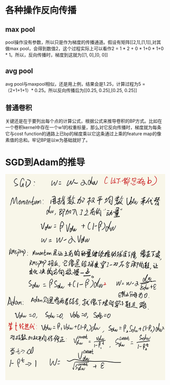 # 各种操作反向传播
## max pool
pool操作没有参数，所以只是作为梯度的传播通道。假设有矩阵[[2,1],[1,1]],对其做max pool，会得到数值2，这个过程实际上可以看作2 = 1 * 2 + 0 * 1+0 * 1+0 * 1。所以，反向传播时，梯度到这就为[[1, 0],[0, 0]]
## avg pool
avg pool与maxpool相似，还是用上例，结果会是1.25，计算过程为5 = （2+1+1+1）* 0.25。所以反向传播后为[[0.25, 0.25],[0.25, 0.25]]
## 普通卷积
关键还是在于要列出每个点的计算公式，根据公式来推导卷积的BP方式。比如在一个卷积kernel中存在一个w1的权重标量，那么对它反向传播时，梯度就为每条它与cost function的通路上已bp的梯度乘以它这条通过上乘的feature map的像素值的总和。牢记BP是以w为基础就好了。

# SGD到Adam的推导

![](https://github.com/Deep-Learning-Studyroom/offer/blob/master/pictures/SGD-Adam.jpg) 

